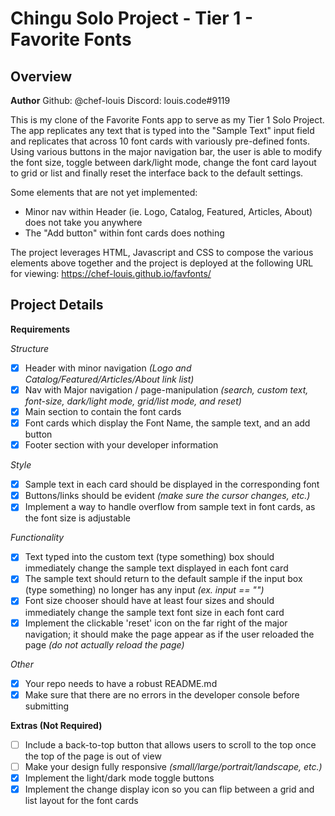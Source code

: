 # Chingu Solo Project - Tier 1 - Favorite Fonts

## Overview ##

**Author**
Github: @chef-louis
Discord: louis.code#9119

This is my clone of the Favorite Fonts app to serve as my Tier 1 Solo Project. The app replicates any text that is typed into the "Sample Text" input field and replicates that across 10 font cards with variously pre-defined fonts. Using various buttons in the major navigation bar, the user is able to modify the font size, toggle between dark/light mode, change the font card layout to grid or list and finally reset the interface back to the default settings.

Some elements that are not yet implemented:
- Minor nav within Header (ie. Logo, Catalog, Featured, Articles, About) does not take you anywhere
- The "Add button" within font cards does nothing

The project leverages HTML, Javascript and CSS to compose the various elements above together and the project is deployed at the following URL for viewing: https://chef-louis.github.io/favfonts/

## Project Details ## 

**Requirements**

*Structure*
- [X] Header with minor navigation *(Logo and Catalog/Featured/Articles/About link list)*
- [X] Nav with Major navigation / page-manipulation *(search, custom text, font-size, dark/light mode, grid/list mode, and reset)*
- [X] Main section to contain the font cards
- [X] Font cards which display the Font Name, the sample text, and an add button
- [X] Footer section with your developer information

*Style*
- [X] Sample text in each card should be displayed in the corresponding font
- [X] Buttons/links should be evident *(make sure the cursor changes, etc.)*
- [X] Implement a way to handle overflow from sample text in font cards, as the font size is adjustable

*Functionality*
- [X] Text typed into the custom text (type something) box should immediately change the sample text displayed in each font card
- [X] The sample text should return to the default sample if the input box (type something) no longer has any input *(ex. input == "")*
- [X] Font size chooser should have at least four sizes and should immediately change the sample text font size in each font card
- [X] Implement the clickable 'reset' icon on the far right of the major navigation; it should make the page appear as if the user reloaded the page *(do not actually reload the page)*

*Other*
- [X] Your repo needs to have a robust README.md
- [X] Make sure that there are no errors in the developer console before submitting

**Extras (Not Required)**

- [ ] Include a back-to-top button that allows users to scroll to the top once the top of the page is out of view
- [ ] Make your design fully responsive *(small/large/portrait/landscape, etc.)*
- [X] Implement the light/dark mode toggle buttons
- [X] Implement the change display icon so you can flip between a grid and list layout for the font cards
